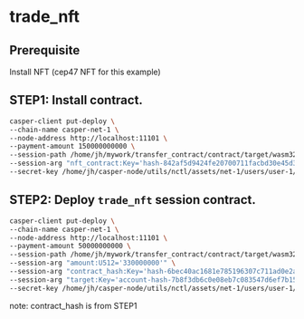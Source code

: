 # trade_nft

## Prerequisite 
Install NFT (cep47 NFT for this example)


## STEP1: Install contract.

```bash
casper-client put-deploy \
--chain-name casper-net-1 \
--node-address http://localhost:11101 \
--payment-amount 150000000000 \
--session-path /home/jh/mywork/transfer_contract/contract/target/wasm32-unknown-unknown/release/contract.wasm \
--session-arg "nft_contract:Key='hash-842af5d9424fe20700711facbd30e45d313c26e8981b4ccf38696e36af559d81'" \
--secret-key /home/jh/casper-node/utils/nctl/assets/net-1/users/user-1/secret_key.pem

```

## STEP2: Deploy `trade_nft` session contract. 

```bash
casper-client put-deploy \
--chain-name casper-net-1 \
--node-address http://localhost:11101 \
--payment-amount 50000000000 \
--session-path /home/jh/mywork/transfer_contract/contract/target/wasm32-unknown-unknown/release/trade_nft.wasm \
--session-arg "amount:U512='330000000'" \
--session-arg "contract_hash:Key='hash-6bec40ac1681e785196307c711ad0e2ab5934ac984cfacb841142136a3a07c4c'" \
--session-arg "target:Key='account-hash-7b8f3db6c0e08eb7c083547d6ef7b15c0d3615ef71d54d500b5fec31939ac747'" \
--secret-key /home/jh/casper-node/utils/nctl/assets/net-1/users/user-1/secret_key.pem
```
note:
contract_hash is from STEP1